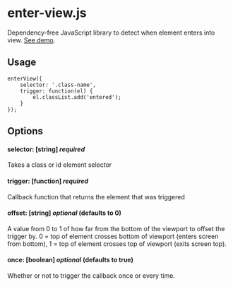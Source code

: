 # enter-view.js

Dependency-free JavaScript library to detect when element enters into view. [See demo](https://russellgoldenberg.github.io/enter-view/).

## Usage

```
enterView({
	selector: '.class-name',
	trigger: function(el) {
		el.classList.add('entered');
	}
});
```

## Options

#### selector: [string] _required_

Takes a class or id element selector

#### trigger: [function] _required_

Callback function that returns the element that was triggered

#### offset: [string] _optional_ (defaults to 0)

A value from 0 to 1 of how far from the bottom of the viewport to offset the trigger by. 0 = top of element crosses bottom of viewport (enters screen from bottom), 1 = top of element crosses top of viewport (exits screen top).

#### once: [boolean] _optional_ (defaults to true)

Whether or not to trigger the callback once or every time.
